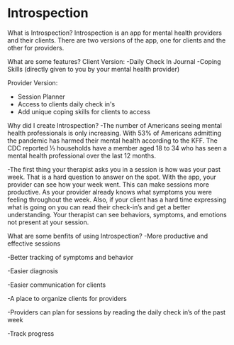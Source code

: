 # Introspection
What is Introspection?
Introspection is an app for mental health providers and their clients. There are two versions of the app, one for clients and the other for providers. 

What are some features?
Client Version:
-Daily Check In Journal
-Coping Skills (directly given to you by your mental health provider)

Provider Version:
- Session Planner
- Access to clients daily check in's
- Add unique coping skills for clients to access

Why did I create Introspection?
-The number of Americans seeing mental health professionals is only increasing. With 53% of Americans admitting the pandemic has harmed their mental health according to the KFF. The CDC reported ⅓  households have a member aged 18 to 34 who has seen a mental health professional over the last 12 months. 

-The first thing your therapist asks you in a session is how was your past week. That is a hard question to answer on the spot. With the app, your provider can see how your week went. This can make sessions more productive. As your provider already knows what symptoms you were feeling throughout the week. Also, if your client has a hard time expressing what is going on you can read their check-in’s and get a better understanding. Your therapist can see behaviors, symptoms, and emotions not present at your session. 

What are some benfits of using Introspection?
-More productive and effective sessions

-Better tracking of symptoms and behavior

-Easier diagnosis 

-Easier communication for clients 

-A place to organize clients for providers

-Providers can plan for sessions by reading the daily check in’s of the past week

-Track progress 

